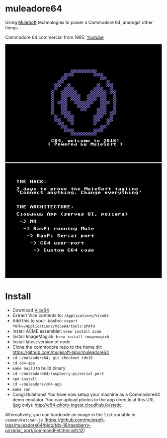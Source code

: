 # muleadore64

Using [MuleSoft](https://www.mulesoft.com/) technologies to power a Commodore 64, amongst other things ...

Commodore 64 commercial from 1985: [Youtube](https://www.youtube.com/watch?v=ocn806kzQAc)

![Logo](/assets/logo-c64-rendered.png?raw=true)
![The hack](/assets/the-hack.png?raw=true)

# Install

* Download [Vice64](https://sourceforge.net/projects/vice-emu/files/releases/binaries/macosx/vice-macosx-sdl-x86_64-10.12-3.1.dmg/download)
* Extract Vice contents to: `/Applications/Vice64`
* Add this to your .bashrc: `export PATH=/Applications/Vice64/tools:$PATH`
* Install ACME assembler: `brew install acme`
* Install ImageMagick: `brew install imagemagick`
* Install latest version of node
* Clone the commodore repo to the home dir: https://github.com/mulesoft-labs/muleadore64
* `cd ~/muleadore64; git checkout tdx18`
* `cd c64-app`
* `make build` to build binary
* `cd ~/muleadore64/raspberry-pi/serial_port`
*  `npm install`
* `cd ~/muleadore/c64-app`
* `make run`
* Congratulations!  You have now setup your machine as a Commodore64 demo emulator.  You can upload photos to the app directly at this URL (jpg only): http://c64-photo-ingest.cloudhub.io/static.

Alternatively, you can hardcode an image in the `list` variable in `commandFetcher.js` (https://github.com/mulesoft-labs/muleadore64/blob/tdx-18/raspberry-pi/serial_port/commandFetcher.js#L12)
